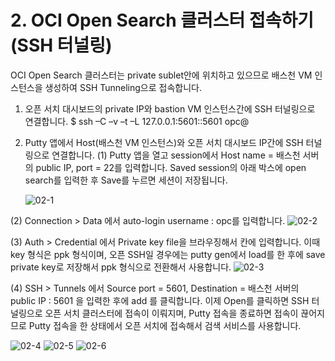 
# 2. OCI Open Search 클러스터 접속하기 (SSH 터널링)


OCI Open Search 클러스터는 private sublet안에 위치하고 있으므로 배스천 VM 인스턴스을 생성하여 SSH Tunneling으로 접속합니다.  
1. 오픈 서치 대시보드의 private IP와 bastion VM 인스턴스간에 SSH 터널링으로 연결합니다. 
                    $ ssh –C –v –t –L 127.0.0.1:5601:<open search dashboard private IP>:5601 opc@<VM Instance public IP>


2. Putty 앱에서 Host(배스천 VM 인스턴스)와 오픈 서치 대시보드 IP간에 SSH 터널링으로 연결합니다.
(1) Putty 앱을 열고 session에서 Host name = 배스천 서버의 public IP, port = 22를 입력합니다. Saved session의 아래 박스에 open search를 입력한 후 Save를 누르면 세션이 저장됩니다.
   
   ![02-1](https://github.com/oraclekr-data-platform/ODWS-S04-ADB-Data-Visualization/assets/150219167/191cd74e-e9c7-45f0-8a3d-500b9ea6faa7)

(2) Connection > Data 에서 auto-login username : opc를 입력합니다.
![02-2](https://github.com/oraclekr-data-platform/ODWS-S04-ADB-Data-Visualization/assets/150219167/b81e1e38-f6fe-45d1-be03-cf4099566e5b)

(3) Auth > Credential 에서 Private key file을 브라우징해서 칸에 입력합니다. 이때 key 형식은 ppk 형식이며, 오픈 SSH일 경우에는 putty gen에서 load를 한 후에 save private key로 저장해서 ppk 형식으로 전환해서 사용합니다.
![02-3](https://github.com/oraclekr-data-platform/ODWS-S04-ADB-Data-Visualization/assets/150219167/60f9ea2a-1b53-4122-9f8b-d8fbba6cb7f7)

(4) SSH > Tunnels 에서 Source port = 5601, Destination = 배스천 서버의 public IP : 5601 을 입력한 후에 add 를 클릭합니다. 이제 Open를 클릭하면 SSH 터널링으로 오픈 서치 클러스터에 접속이 이뤄지며, Putty 접속을 종료하면 접속이 끊어지므로 
Putty 접속을 한 상태에서 오픈 서치에 접속해서 검색 서비스를 사용합니다.

![02-4](https://github.com/oraclekr-data-platform/ODWS-S04-ADB-Data-Visualization/assets/150219167/dc7f7d76-4023-440c-8bdb-f9788764744c)
![02-5](https://github.com/oraclekr-data-platform/ODWS-S04-ADB-Data-Visualization/assets/150219167/826529da-f3d3-4056-9714-df85879fb7b9)
![02-6](https://github.com/oraclekr-data-platform/ODWS-S04-ADB-Data-Visualization/assets/150219167/a6681d28-788c-42af-9dcb-a5cd0ebf6154)
   
